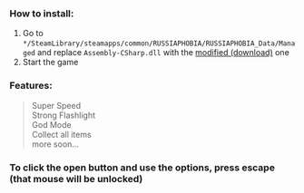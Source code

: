 ### How to install:
1. Go to <code>*/SteamLibrary/steamapps/common/RUSSIAPHOBIA/RUSSIAPHOBIA_Data/Managed</code> and replace <code>Assembly-CSharp.dll</code> with the [modified (download)](https://github.com/mopsfl/dnSpy-codes/raw/main/RUSSIAPHOBIA/mod%20menu/Assembly-CSharp.dll) one
2. Start the game

### Features:
> Super Speed<br>
> Strong Flashlight<br>
> God Mode<br>
> Collect all items<br>
> more soon...<br>


### To click the open button and use the options, press escape (that mouse will be unlocked)
